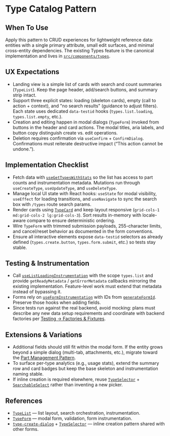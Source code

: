 # Type Catalog Pattern

## When To Use
Apply this pattern to CRUD experiences for lightweight reference data: entities with a single primary attribute, small edit surfaces, and minimal cross-entity dependencies. The existing Types feature is the canonical implementation and lives in [`src/components/types`](../../../../../src/components/types).

## UX Expectations
- Landing view is a simple list of cards with search and count summaries (`TypeList`). Keep the page header, add/search buttons, and summary strip intact.
- Support three explicit states: loading (skeleton cards), empty (call to action + context), and "no search results" (guidance to adjust filters). Each state uses dedicated `data-testid` hooks (`types.list.loading`, `types.list.empty`, etc.).
- Creation and editing happen in modal dialogs (`TypeForm`) invoked from buttons in the header and card actions. The modal titles, aria labels, and button copy distinguish create vs. edit operations.
- Deletion requires confirmation via `useConfirm` + `ConfirmDialog`. Confirmations must reiterate destructive impact (“This action cannot be undone.”).

## Implementation Checklist
- Fetch data with [`useGetTypesWithStats`](../../../../../src/hooks/use-types.ts) so the list has access to part counts and instrumentation metadata. Mutations run through `useCreateType`, `useUpdateType`, and `useDeleteType`.
- Manage local UI state with React hooks: `useState` for modal visibility, `useEffect` for loading transitions, and `useNavigate` to sync the search box with `/types` route search params.
- Render cards using [`TypeCard`](../../../../../src/components/types/TypeCard.tsx) and keep layout responsive (`grid-cols-1 md:grid-cols-2 lg:grid-cols-3`). Sort results in-memory with locale-aware compare to ensure deterministic ordering.
- Wire `TypeForm` with trimmed submission payloads, 255-character limits, and cancel/reset behavior as documented in the form conventions.
- Ensure all interactive elements expose `data-testid` selectors as already defined (`types.create.button`, `types.form.submit`, etc.) so tests stay stable.

## Testing & Instrumentation
- Call [`useListLoadingInstrumentation`](../../../../../src/lib/test/query-instrumentation.ts) with the scope `types.list` and provide `getReadyMetadata` / `getErrorMetadata` callbacks mirroring the existing implementation. Feature-level work must extend that metadata instead of bypassing it.
- Forms rely on [`useFormInstrumentation`](../../../../../src/hooks/use-form-instrumentation.ts) with IDs from [`generateFormId`](../../../../../src/lib/test/form-instrumentation.ts). Preserve those hooks when adding fields.
- Since tests run against the real backend, avoid mocking: plans must describe any new data setup requirements and coordinate with backend factories per [Testing → Factories & Fixtures](../../testing/factories_and_fixtures.md).

## Extensions & Variations
- Additional fields should still fit within the modal form. If the entity grows beyond a simple dialog (multi-tab, attachments, etc.), migrate toward the [Part Management Pattern](./part_management.md).
- To surface per-type analytics (e.g., usage stats), extend the summary row and card badges but keep the base skeleton and instrumentation naming stable.
- If inline creation is required elsewhere, reuse [`TypeSelector`](../../../../../src/components/types/type-selector.tsx) + [`SearchableSelect`](../../../../../src/components/ui/searchable-select.tsx) rather than inventing a new picker.

## References
- [`TypeList`](../../../../../src/components/types/TypeList.tsx) — list layout, search orchestration, instrumentation.
- [`TypeForm`](../../../../../src/components/types/TypeForm.tsx) — modal form, validation, form instrumentation.
- [`type-create-dialog`](../../../../../src/components/types/type-create-dialog.tsx) + [`TypeSelector`](../../../../../src/components/types/type-selector.tsx) — inline creation pattern shared with other forms.
